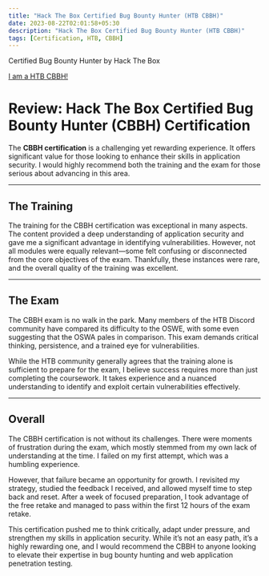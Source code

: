 ```yaml
---
title: "Hack The Box Certified Bug Bounty Hunter (HTB CBBH)"
date: 2023-08-22T02:01:58+05:30
description: "Hack The Box Certified Bug Bounty Hunter (HTB CBBH)"
tags: [Certification, HTB, CBBH]
---
```


Certified Bug Bounty Hunter by Hack The Box

​[​I am a HTB CBBH!](https://www.credly.com/badges/904e5947-ab72-4d9b-bb0f-0ca6ec1df3f7/public_url)

# Review: Hack The Box Certified Bug Bounty Hunter (CBBH) Certification  

The **CBBH certification** is a challenging yet rewarding experience. It offers significant value for those looking to enhance their skills in application security. I would highly recommend both the training and the exam for those serious about advancing in this area.  

---

## The Training  

The training for the CBBH certification was exceptional in many aspects. The content provided a deep understanding of application security and gave me a significant advantage in identifying vulnerabilities. However, not all modules were equally relevant—some felt confusing or disconnected from the core objectives of the exam. Thankfully, these instances were rare, and the overall quality of the training was excellent.  

---

## The Exam  

The CBBH exam is no walk in the park. Many members of the HTB Discord community have compared its difficulty to the OSWE, with some even suggesting that the OSWA pales in comparison. This exam demands critical thinking, persistence, and a trained eye for vulnerabilities.  

While the HTB community generally agrees that the training alone is sufficient to prepare for the exam, I believe success requires more than just completing the coursework. It takes experience and a nuanced understanding to identify and exploit certain vulnerabilities effectively.  

---

## Overall  

The CBBH certification is not without its challenges. There were moments of frustration during the exam, which mostly stemmed from my own lack of understanding at the time. I failed on my first attempt, which was a humbling experience.  

However, that failure became an opportunity for growth. I revisited my strategy, studied the feedback I received, and allowed myself time to step back and reset. After a week of focused preparation, I took advantage of the free retake and managed to pass within the first 12 hours of the exam retake.  

This certification pushed me to think critically, adapt under pressure, and strengthen my skills in application security. While it’s not an easy path, it’s a highly rewarding one, and I would recommend the CBBH to anyone looking to elevate their expertise in bug bounty hunting and web application penetration testing.  